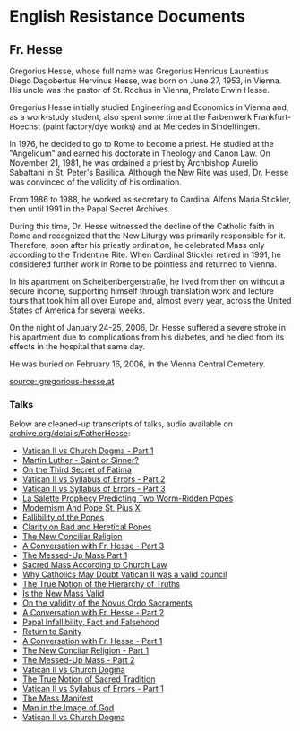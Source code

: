 # English Resistance Documents

## Fr. Hesse

Gregorius Hesse, whose full name was Gregorius Henricus Laurentius 
Diego Dagobertus Hervinus Hesse, was born on June 27, 1953, in Vienna. 
His uncle was the pastor of St. Rochus in Vienna, Prelate Erwin Hesse.

Gregorius Hesse initially studied Engineering and Economics in Vienna 
and, as a work-study student, also spent some time at the Farbenwerk 
Frankfurt-Hoechst (paint factory/dye works) and at Mercedes in Sindelfingen.

In 1976, he decided to go to Rome to become a priest. He studied at 
the "Angelicum" and earned his doctorate in Theology and Canon Law.
On November 21, 1981, he was ordained a priest by Archbishop Aurelio 
Sabattani in St. Peter's Basilica. Although the New Rite was used, 
Dr. Hesse was convinced of the validity of his ordination.

From 1986 to 1988, he worked as secretary to Cardinal Alfons Maria Stickler, 
then until 1991 in the Papal Secret Archives.

During this time, Dr. Hesse witnessed the decline of the Catholic faith 
in Rome and recognized that the New Liturgy was primarily responsible 
for it. Therefore, soon after his priestly ordination, he celebrated 
Mass only according to the Tridentine Rite. When Cardinal Stickler 
retired in 1991, he considered further work in Rome to be pointless 
and returned to Vienna.

In his apartment on Scheibenbergerstraße, he lived from then on without 
a secure income, supporting himself through translation work and lecture 
tours that took him all over Europe and, almost every year, across the 
United States of America for several weeks.

On the night of January 24-25, 2006, Dr. Hesse suffered a severe stroke 
in his apartment due to complications from his diabetes, and he died 
from its effects in the hospital that same day.

He was buried on February 16, 2006, in the Vienna Central Cemetery.

[source: gregorious-hesse.at]()

### Talks

Below are cleaned-up transcripts of talks, audio available on 
[archive.org/details/FatherHesse](archive.org/details/FatherHesse):

- [Vatican II vs Church Dogma - Part 1](/docs/en/frhesse/vatican-ii-vs-church-dogma-part-1.md)
- [Martin Luther - Saint or Sinner?](/docs/en/frhesse/martin-luther-saint-or-sinner.md)
- [On the Third Secret of Fatima](/docs/en/frhesse/on-the-third-secret-of-fatima.md)
- [Vatican II vs Syllabus of Errors - Part 2](/docs/en/frhesse/vatican-ii-vs-syllabus-of-errors-part-2.md)
- [Vatican II vs Syllabus of Errors - Part 3](/docs/en/frhesse/vatican-ii-vs-syllabus-of-errors-part-3.md)
- [La Salette Prophecy Predicting Two Worm-Ridden Popes](/docs/en/frhesse/la-salette-prophecy-predicting-two-worm-ridden-popes.md)
- [Modernism And Pope St. Pius X](/docs/en/frhesse/modernism-and-pope-st-pius-x.md)
- [Fallibility of the Popes](/docs/en/frhesse/the-fallibility-of-the-popes.md)
- [Clarity on Bad and Heretical Popes](/docs/en/frhesse/clarity-on-bad-and-heretical-popes.md)
- [The New Conciliar Religion](/docs/en/frhesse/the-new-conciliar-religion-part-2.md)
- [A Conversation with Fr. Hesse - Part 3](/docs/en/frhesse/a-conversation-with-fr-hesse-3.md)
- [The Messed-Up Mass Part 1](/docs/en/frhesse/the-messed-up-mass-part-1.md)
- [Sacred Mass According to Church Law](/docs/en/frhesse/sacred-mass-according-to-church-law.md)
- [Why Catholics May Doubt Vatican II was a valid council](/docs/en/frhesse/why-catholics-may-doubt-vii-was-a-valid-council.md)
- [The True Notion of the Hierarchy of Truths](/docs/en/frhesse/the-true-notion-of-the-hierarchy-of-truths.md)
- [Is the New Mass Valid](/docs/en/frhesse/is-the-new-mass-valid.md)
- [On the validity of the Novus Ordo Sacraments](/docs/en/frhesse/on-the-validity-of-the-novus-ordo-sacraments.md)
- [A Conversation with Fr. Hesse - Part 2](/docs/en/frhesse/a-conversation-with-fr-hesse-2.md)
- [Papal Infallibility, Fact and Falsehood](/docs/en/frhesse/papal-infallibility-fact-and-falsehood.md)
- [Return to Sanity](/docs/en/frhesse/return-to-sanity.md)
- [A Conversation with Fr. Hesse - Part 1](/docs/en/frhesse/a-conversation-with-fr-hesse-1.md)
- [The New Conciiar Religion - Part 1](/docs/en/frhesse/the-new-conciliar-religion-part-1.md)
- [The Messed-Up Mass - Part 2](/docs/en/frhesse/the-messed-up-mass-part-2.md)
- [Vatican II vs Church Dogma](/docs/en/frhesse/vatican-ii-vs-church-dogma-part-3.md)
- [The True Notion of Sacred Tradition](/docs/en/frhesse/the-true-notion-of-sacred-tradition.md)
- [Vatican II vs Syllabus of Errors - Part 1](/docs/en/frhesse/vatican-ii-vs-syllabus-of-errors-part-1.md)
- [The Mess Manifest](/docs/en/frhesse/the-mess-manifest.md)
- [Man in the Image of God](/docs/en/frhesse/man-in-the-image-of-god.md)
- [Vatican II vs Church Dogma](/docs/en/frhesse/vatican-ii-vs-church-dogma-part-2.md)
